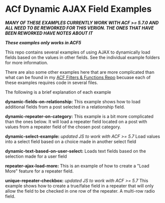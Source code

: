 # ACf Dynamic AJAX Field Examples

***MANY OF THESE EXAMPLES CURRENTLY WORK WITH ACF >= 5.7.0 AND ALL NEED TO BE REWORKED FOR THIS VERION. THE ONES THAT HAVE BEEN REWORKED HAVE NOTES ABOUT IT***

***These examples only works in ACF5***

This repo contains several examples of using AJAX to dynamically load fields based on the values
in other fields. See the individual example folders for more information.

There are also some other examples here that are more complicated than what can be found in my
[ACF Filters & Functions Repo](https://github.com/Hube2/acf-filters-and-functions) becuase each
of these examples requires code in several files.

The following is a brief explanation of each example

**dynamic-fields-on-relationship:** This example shows how to load additional fields from a post selected
in a relationship field.

**dynamic-repeater-on-category:** This example is a bit more complicated than the ones below. It will load a
repeater field located on a post with values from a repeater field of the chosen post category.

**dynamic-select-example:** *updated JS to work with ACF >= 5.7* Load values into a select field based on a choice made in another select field

**dynamic-text-based-on-user-select:** Loads text fields based on the selection made for a user field

**repeater-ajax-load-more:** This is an example of how to create a "Load More" feature for a repeater field.

**unique-repeater-checkbox:** *updated JS to work with ACF >= 5.7*
This example shows how to create a true/false field in a repeater that will only 
allow the field to be checked in one row of the repeater. A multi-row radio field.

